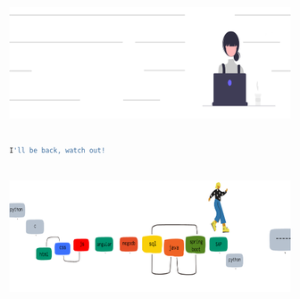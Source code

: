 <img src="bannerr.png" 
     alt="banner"  
     style="display: inline-block; margin: 0 auto;  width: 950px; height: 200px">

<div > 
<!--      align="center" -->
<!--      <a href="" target="_blank"><img src="https://img.shields.io/badge/Gmail-D14836?style=for-the-badge&logo=gmail&logoColor=white" target="_blank"></a> -->
<!--
     <a href="https://www.linkedin.com/in/susanandrews?lipi=urn%3Ali%3Apage%3Ad_flagship3_profile_view_base_contact_details%3BZoes3PEWR5iEL1XLC2aftw%3D%3D"     target="_blank"><img src="https://img.shields.io/badge/-LinkedIn-%230077B5?style=for-the-badge&logo=linkedin&logoColor=white" target="_blank"></a>   
    <a href="https://susan-andrews.github.io/" target="_blank"><img src="https://img.shields.io/badge/website-000000?style=for-the-badge&logo=About.me&logoColor=white" target="_blank"></a> 
     <a href=""><img src="https://img.shields.io/badge/Twitter-1DA1F2?style=for-the-badge&logo=twitter&logoColor=white" target="_blank"></a>
     <a href="https://www.freecodecamp.org/Susan-Andrews"><img src="https://img.shields.io/badge/freecodecamp-27273D?style=for-the-badge&logo=freecodecamp&logoColor=white" target="_blank"></a>  
   <a href="https://www.codechef.com/users/annsusan01" target="_blank"><img src="https://img.shields.io/badge/Codechef-%23B92B27.svg?&style=for-the-badge&logo=Codechef&logoColor=white" target="_blank"></a>
     <a href="https://replit.com/@susanandrews123" target="_blank"><img src="https://img.shields.io/badge/replit-667881?style=for-the-badge&logo=replit&logoColor=white" target="_blank"></a> 
  <a href="https://www.hackerrank.com/susanandrews2001" target="_blank"><img src="https://img.shields.io/badge/-Hackerrank-2EC866?style=for-the-badge&logo=HackerRank&logoColor=white" target="_blank"></a>   
</div>
-->

<br>  
<!-- <div align='center'> <span  style="font-family:Papyrus; font-size:8em;">
      HACKTOBER-23
</span>  
</div>
 -->


```bash
I'll be back, watch out!
```
<br>

<img src="skills2.png" 
     alt="banner"  
     style="display: inline-block; margin: 0 auto;  width: 950px; height: 200px">

<div > 



<!--
[![An image of @susanandrews's Holopin badges, which is a link to view their full Holopin profile](https://holopin.me/susanandrews)](https://holopin.io/@susanandrews)
--!>

<!--
𝑷𝒆𝙧𝒔𝒐𝒏𝒂𝒍𝒊𝙨𝒆 𝒚𝒐𝙪𝒓 𝒊𝒅𝒆𝙣𝙩𝙞𝙩𝒚
--!>
